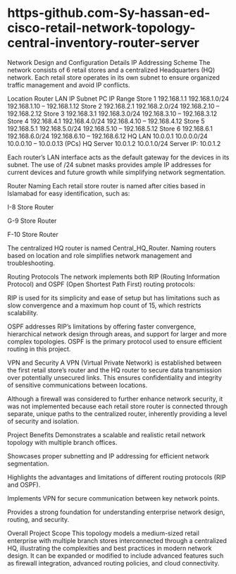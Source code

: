 # https-github.com-Sy-hassan-ed-cisco-retail-network-topology-central-inventory-router-server
Network Design and Configuration Details
IP Addressing Scheme
The network consists of 6 retail stores and a centralized Headquarters (HQ) network. Each retail store operates in its own subnet to ensure organized traffic management and avoid IP conflicts.

Location	Router LAN IP	Subnet	PC IP Range
Store 1	192.168.1.1	192.168.1.0/24	192.168.1.10 – 192.168.1.12
Store 2	192.168.2.1	192.168.2.0/24	192.168.2.10 – 192.168.2.12
Store 3	192.168.3.1	192.168.3.0/24	192.168.3.10 – 192.168.3.12
Store 4	192.168.4.1	192.168.4.0/24	192.168.4.10 – 192.168.4.12
Store 5	192.168.5.1	192.168.5.0/24	192.168.5.10 – 192.168.5.12
Store 6	192.168.6.1	192.168.6.0/24	192.168.6.10 – 192.168.6.12
HQ LAN	10.0.0.1	10.0.0.0/24	10.0.0.10 – 10.0.0.13 (PCs)
HQ Server	10.0.1.2	10.0.1.0/24	Server IP: 10.0.1.2

Each router’s LAN interface acts as the default gateway for the devices in its subnet. The use of /24 subnet masks provides ample IP addresses for current devices and future growth while simplifying network segmentation.

Router Naming
Each retail store router is named after cities based in Islamabad for easy identification, such as:

I-8 Store Router

G-9 Store Router

F-10 Store Router

The centralized HQ router is named Central_HQ_Router. Naming routers based on location and role simplifies network management and troubleshooting.

Routing Protocols
The network implements both RIP (Routing Information Protocol) and OSPF (Open Shortest Path First) routing protocols:

RIP is used for its simplicity and ease of setup but has limitations such as slow convergence and a maximum hop count of 15, which restricts scalability.

OSPF addresses RIP’s limitations by offering faster convergence, hierarchical network design through areas, and support for larger and more complex topologies. OSPF is the primary protocol used to ensure efficient routing in this project.

VPN and Security
A VPN (Virtual Private Network) is established between the first retail store’s router and the HQ router to secure data transmission over potentially unsecured links. This ensures confidentiality and integrity of sensitive communications between locations.

Although a firewall was considered to further enhance network security, it was not implemented because each retail store router is connected through separate, unique paths to the centralized router, inherently providing a level of security and isolation.

Project Benefits
Demonstrates a scalable and realistic retail network topology with multiple branch offices.

Showcases proper subnetting and IP addressing for efficient network segmentation.

Highlights the advantages and limitations of different routing protocols (RIP and OSPF).

Implements VPN for secure communication between key network points.

Provides a strong foundation for understanding enterprise network design, routing, and security.

Overall Project Scope
This topology models a medium-sized retail enterprise with multiple branch stores interconnected through a centralized HQ, illustrating the complexities and best practices in modern network design. It can be expanded or modified to include advanced features such as firewall integration, advanced routing policies, and cloud connectivity.
